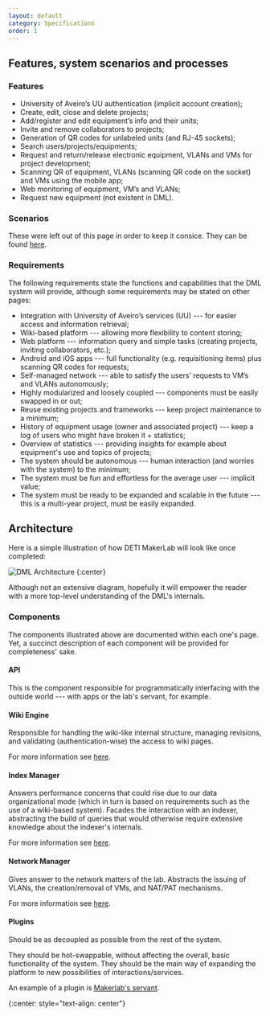 ```yaml
---
layout: default
category: Specifications
order: 1
---
```


## Features, system scenarios and processes

### Features

* University of Aveiro’s UU authentication (implicit account creation);
* Create, edit, close and delete projects;
* Add/register and edit equipment’s info and their units;
* Invite and remove collaborators to projects;
* Generation of QR codes for unlabeled units (and RJ-45 sockets);
* Search users/projects/equipments;
* Request and return/release electronic equipment, VLANs and VMs for project
  development;
* Scanning QR of equipment, VLANs (scanning QR code on the socket) and VMs
  using the mobile app;
* Web monitoring of equipment, VM’s and VLANs;
* Request new equipment (not existent in DML).

### Scenarios

These were left out of this page in order to keep it consice. They can be
found [here](/specification/scenarios/).

### Requirements

The following requirements state the functions and capabilities that the DML
system will provide, although some requirements may be stated on other pages:
* Integration with University of Aveiro’s services (UU) --- for easier access
  and information retrieval;
* Wiki-based platform --- allowing more flexibility to content storing;
* Web platform --- information query and simple tasks (creating projects,
  inviting collaborators, etc.);
* Android and iOS apps --- full functionality (e.g. requisitioning items) plus
  scanning QR codes for requests;
* Self-managed network --- able to satisfy the users’ requests to VM’s and
  VLANs autonomously;
* Highly modularized and loosely coupled --- components must be easily swapped
  in or out;
* Reuse existing projects and frameworks --- keep project maintenance to a
  minimum;
* History of equipment usage  (owner and associated project) --- keep a log of
  users who might have broken it + statistics;
* Overview of statistics --- providing insights for example about equipment's
  use and topics of projects;
* The system should be autonomous --- human interaction (and worries with the
  system) to the minimum;
* The system must be fun and effortless for the average user --- implicit
  value;
* The system must be ready to be expanded and scalable in the future --- this
  is a multi-year project, must be easily expanded.

## Architecture

Here is a simple illustration of how DETI MakerLab will look like once
completed:

![DML Architecture](https://firebasestorage.googleapis.com/v0/b/makerlab-b9b8c.appspot.com/o/dml-architecture.svg?alt=media&token=49f78fb4-81a8-408b-a82d-cc4fec9876a1)
{:center}

Although not an extensive diagram, hopefully it will empower the reader with a
more top-level understanding of the DML's internals.

### Components

The components illustrated above are documented within each one's page. Yet,
a succinct description of each component will be provided for completeness'
sake.

#### API

This is the component responsible for programmatically interfacing with the
outside world --- with apps or the lab's servant, for example.

#### Wiki Engine

Responsible for handling the wiki-like internal structure, managing revisions,
and validating (authentication-wise) the access to wiki pages.

For more information see [here](/specification/wiki/).

#### Index Manager

Answers performance concerns that could rise due to our data organizational
mode (which in turn is based on requirements such as the use of a wiki-based
system). Facades the interaction with an indexer, abstracting the build of
queries that would otherwise require extensive knowledge about the indexer's
internals.

For more information see [here](/specification/indexer/).

#### Network Manager

Gives answer to the network matters of the lab. Abstracts the issuing of
VLANs, the creation/removal of VMs, and NAT/PAT mechanisms.

For more information see [here](/specification/network-manager/).

#### Plugins

Should be as decoupled as possible from the rest of the system.

They should be hot-swappable, without affecting the overall, basic
functionality of the system. They should be the main way of expanding the
platform to new possibilities of interactions/services.

An example of a plugin is [Makerlab's servant](/specification/servant/).

<!-- -->
{:center: style="text-align: center"}
